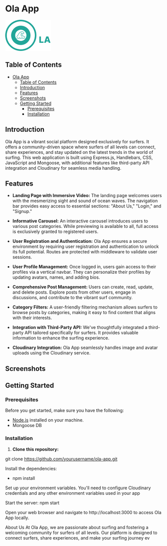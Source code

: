 # Ola App

![Alt text](public/images/logo-green-login.png)


## Table of Contents

- [Ola App](#ola-app)
  - [Table of Contents](#table-of-contents)
  - [Introduction](#introduction)
  - [Features](#features)
  - [Screenshots](#screenshots)
  - [Getting Started](#getting-started)
    - [Prerequisites](#prerequisites)
    - [Installation](#installation)

## Introduction

Ola App is a vibrant social platform designed exclusively for surfers. It offers a community-driven space where surfers of all levels can connect, share experiences, and stay updated on the
 latest trends in the world of surfing. This web application is built using Express.js, Handlebars, CSS, JavaScript and Mongoose, with additional features like third-party API integration and Cloudinary for seamless media handling.

## Features

- **Landing Page with Immersive Video:** The landing page welcomes users with the mesmerizing sight and sound of ocean waves. The navigation bar provides easy access to essential 
sections: "About Us," "Login," and "Signup."

- **Informative Carousel:** An interactive carousel introduces users to various post categories. While previewing is available to all, full access is exclusively granted to registered users.

- **User Registration and Authentication:** Ola App ensures a secure environment by requiring user registration and authentication to unlock its full potential. Routes are protected with 
middleware to validate user sessions.

- **User Profile Management:** Once logged in, users gain access to their profiles via a vertical navbar. They can personalize their profiles by updating avatars, names, and adding bios.

- **Comprehensive Post Management:** Users can create, read, update, and delete posts. Explore posts from other users, engage in discussions, and contribute to the vibrant surf 
community.

- **Category Filters:** A user-friendly filtering mechanism allows surfers to browse posts by categories, making it easy to find content that aligns with their interests.

- **Integration with Third-Party API:** We've thoughtfully integrated a third-party API tailored specifically for surfers. It provides valuable information to enhance the surfing experience.

- **Cloudinary Integration:** Ola App seamlessly handles image and avatar uploads using the Cloudinary service.

## Screenshots



## Getting Started

### Prerequisites

Before you get started, make sure you have the following:

- [Node.js](https://nodejs.org/) installed on your machine.
- Mongoose DB

### Installation

1. **Clone this repository:**

git clone https://github.com/yourusername/ola-app.git

Install the dependencies:

* npm install

Set up your environment variables. You'll need to configure Cloudinary credentials and any other environment variables used in your app

Start the server: npm start

Open your web browser and navigate to http://localhost:3000 to access Ola App locally.

About Us
At Ola App, we are passionate about surfing and fostering a welcoming community for surfers of all levels. Our platform is designed to connect surfers, share experiences, and make your surfing journey ev